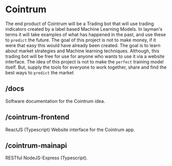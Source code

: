 # Cointrum

The end product of Cointrum will be a Trading bot that will use trading indicators created by a label based Machine Learning Models. In layman's terms it will take examples of what has happened in the past, and use these to `predict` the future. The goal of this project is not to make money, if it were that easy this would have already been created. The goal is to learn about market strategies and Machine learning techniques. Although, this trading bot will be free for use for anyone who wants to use it via a website interface. The idea of this project is not to make the `perfect` training model itself. But, supply the tools for everyone to work together, share and find the best ways to `predict` the market

## /docs

Software documentation for the Cointrum idea.

## /cointrum-frontend

ReactJS (Typescript) Website interface for the Cointrum app.

## /cointrum-mainapi

RESTful NodeJS-Express (Typescript).
